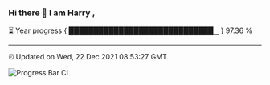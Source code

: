 ### Hi there 👋 I am Harry , 

⏳ Year progress { █████████████████████████████▁ } 97.36 %

---

⏰ Updated on Wed, 22 Dec 2021 08:53:27 GMT

![Progress Bar CI](https://github.com/duykhang68/duykhang68/workflows/Progress%20Bar%20CI/badge.svg)
